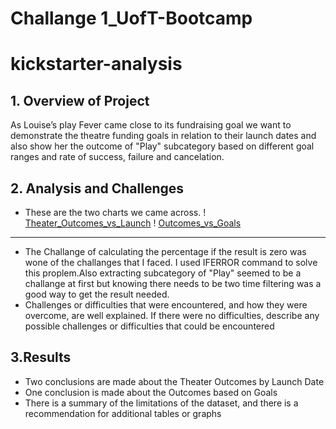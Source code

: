 # Challange 1_UofT-Bootcamp
# kickstarter-analysis

## 1. Overview of Project
As Louise’s play Fever came close to its fundraising goal we want to demonstrate the theatre funding goals in relation to their launch dates and also show her the outcome of "Play" subcategory based on different goal ranges and rate of success, failure and cancelation.
## 2. Analysis and Challenges
- These are the two charts we came across. 
! [Theater_Outcomes_vs_Launch](https://github.com/Tifarahani/UofT-Bootcamp/blob/main/Resources/Theater_Outcomes_vs_Launch.png.png)
! [Outcomes_vs_Goals](https://github.com/Tifarahani/UofT-Bootcamp/blob/main/Resources/Outcomes_vs_Goals.png)
---
- The Challange of calculating the percentage if the result is zero was wone of the challanges that I faced. I used IFERROR command to solve this proplem.Also extracting subcategory of "Play" seemed to be a challange at first but knowing there needs to be two time filtering was a good way to get the result needed.
- Challenges or difficulties that were encountered, and how they were overcome, are well explained. If there were no difficulties, describe any possible challenges or difficulties that could be encountered


## 3.Results
* Two conclusions are made about the Theater Outcomes by Launch Date
* One conclusion is made about the Outcomes based on Goals
* There is a summary of the limitations of the dataset, and there is a recommendation for additional tables or graphs

